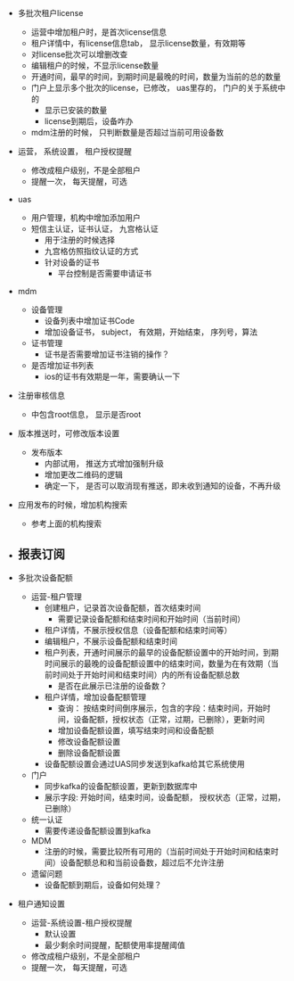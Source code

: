 - 多批次租户license
	- 运营中增加租户时，是首次license信息
	- 租户详情中，有license信息tab， 显示license数量，有效期等
	- 对license批次可以增删改查
	- 编辑租户的时候，不显示license数量
	- 开通时间，最早的时间，到期时间是最晚的时间，数量为当前的总的数量
	- 门户上显示多个批次的license，已修改， uas里存的， 门户的关于系统中的
		- 显示已安装的数量
		- license到期后，设备咋办
	- mdm注册的时候， 只判断数量是否超过当前可用设备数
- 运营， 系统设置， 租户授权提醒
	- 修改成租户级别，不是全部租户
	- 提醒一次， 每天提醒，可选
- uas
	- 用户管理，机构中增加添加用户
	- 短信主认证，证书认证， 九宫格认证
		- 用于注册的时候选择
		- 九宫格仿照指纹认证的方式
		- 针对设备的证书
			- 平台控制是否需要申请证书
- mdm
	- 设备管理
		- 设备列表中增加证书Code
		- 增加设备证书， subject， 有效期，开始结束， 序列号，算法
	- 证书管理
		- 证书是否需要增加证书注销的操作？
	- 是否增加证书列表
		- ios的证书有效期是一年，需要确认一下
- 注册审核信息
	- 中包含root信息， 显示是否root
- 版本推送时，可修改版本设置
	- 发布版本
		- 内部试用， 推送方式增加强制升级
		- 增加更改二维码的逻辑
		- 确定一下， 是否可以取消现有推送，即未收到通知的设备，不再升级
- 应用发布的时候，增加机构搜索
	- 参考上面的机构搜索
- 报表订阅
	- 





- 多批次设备配额
	- 运营-租户管理
		- 创建租户，记录首次设备配额，首次结束时间
			- 需要记录设备配额和结束时间和开始时间（当前时间）
		- 租户详情，不展示授权信息（设备配额和结束时间等）
		- 编辑租户，不展示设备配额和结束时间
		- 租户列表，开通时间展示的最早的设备配额设置中的开始时间，到期时间展示的最晚的设备配额设置中的结束时间，数量为在有效期（当前时间处于开始时间和结束时间）内的所有设备配额总数
			- 是否在此展示已注册的设备数？
		- 租户详情，增加设备配额管理
			- 查询： 按结束时间倒序展示，包含的字段：结束时间，开始时间，设备配额，授权状态（正常，过期，已删除），更新时间
			- 增加设备配额设置，填写结束时间和设备配额
			- 修改设备配额设置
			- 删除设备配额设置
		- 设备配额设置会通过UAS同步发送到kafka给其它系统使用
	- 门户
		- 同步kafka的设备配额设置，更新到数据库中
		- 展示字段: 开始时间，结束时间，设备配额， 授权状态（正常，过期，已删除）
	- 统一认证
		- 需要传递设备配额设置到kafka
	- MDM
		- 注册的时候，需要比较所有可用的（当前时间处于开始时间和结束时间）设备配额总和和当前设备数，超过后不允许注册
	- 遗留问题
		-  设备配额到期后，设备如何处理？


- 租户通知设置
	- 运营-系统设置-租户授权提醒
		- 默认设置
		- 最少剩余时间提醒，配额使用率提醒阈值
	- 修改成租户级别，不是全部租户
	- 提醒一次， 每天提醒，可选